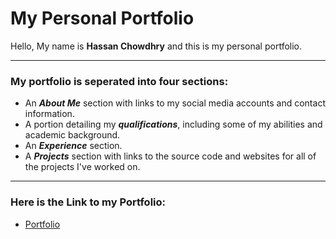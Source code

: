 # My Personal Portfolio

Hello, My name is <b>Hassan Chowdhry</b> and this is my personal portfolio.

<hr>

### My portfolio is seperated into four sections:
- An <b><i>About Me</i></b> section with links to my social media accounts and contact information.
- A portion detailing my <b><i>qualifications</i></b>, including some of my abilities and academic background.
- An <b><i>Experience</i></b> section.
- A <b><i>Projects</i></b> section with links to the source code and websites for all of the projects I've worked on.
<hr>

### Here is the Link to my Portfolio:
- [Portfolio](https://hassanchowdhry.github.io/Portfolio/)
